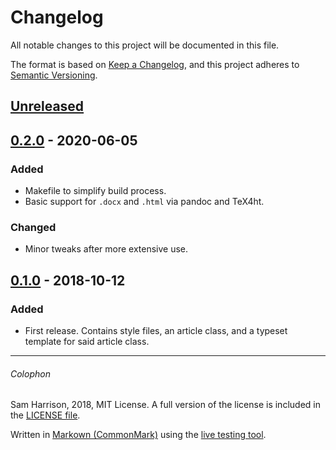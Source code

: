 # Changelog
All notable changes to this project will be documented in this file.

The format is based on [Keep a Changelog](https://keepachangelog.com/en/1.0.0/),
and this project adheres to [Semantic Versioning](https://semver.org/spec/v2.0.0.html).

## [Unreleased]

## [0.2.0] - 2020-06-05
### Added
 - Makefile to simplify build process.
 - Basic support for `.docx` and `.html` via pandoc and TeX4ht.

### Changed
 - Minor tweaks after more extensive use.

## [0.1.0] - 2018-10-12
### Added
 - First release. Contains style files, an article class, and a typeset
   template for said article class.

[Unreleased]: https://github.com/sharrison5/LaTeX_Templates/compare/v0.2.0...HEAD
[0.2.0]: https://github.com/sharrison5/LaTeX_Templates/compare/v0.1.0...v0.2.0
[0.1.0]: https://github.com/sharrison5/LaTeX_Templates/releases/tag/v0.1.0

--------------------

###### Colophon
Sam Harrison, 2018, MIT License.
A full version of the license is included in the [LICENSE file](LICENSE).

Written in [Markown (CommonMark)](http://commonmark.org/) using the
[live testing tool](http://try.commonmark.org/).
